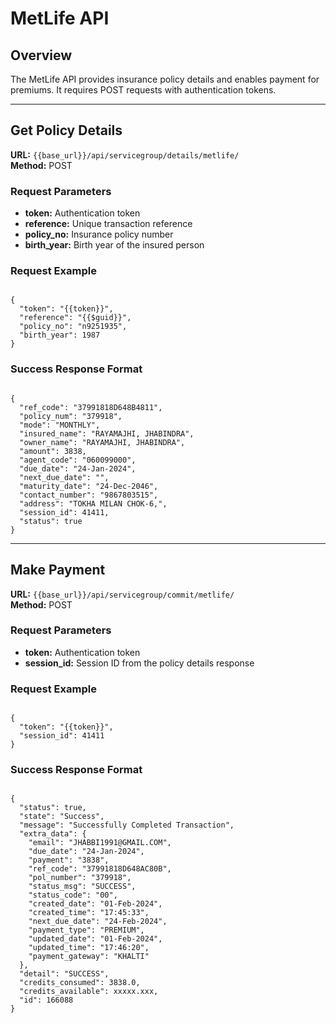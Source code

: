 # MetLife API

## Overview

The MetLife API provides insurance policy details and enables payment for premiums. It requires POST requests with authentication tokens.

---

## Get Policy Details

**URL:** `{{base_url}}/api/servicegroup/details/metlife/`  
**Method:** POST

### Request Parameters

- **token:** Authentication token  
- **reference:** Unique transaction reference  
- **policy_no:** Insurance policy number  
- **birth_year:** Birth year of the insured person

### Request Example

<pre><code class="json">
{
  "token": "{{token}}",
  "reference": "{{$guid}}",
  "policy_no": "n9251935",
  "birth_year": 1987
}
</code></pre>

### Success Response Format

<pre><code class="json">
{
  "ref_code": "37991818D648B4811",
  "policy_num": "379918",
  "mode": "MONTHLY",
  "insured_name": "RAYAMAJHI, JHABINDRA",
  "owner_name": "RAYAMAJHI, JHABINDRA",
  "amount": 3838,
  "agent_code": "060099000",
  "due_date": "24-Jan-2024",
  "next_due_date": "",
  "maturity_date": "24-Dec-2046",
  "contact_number": "9867803515",
  "address": "TOKHA MILAN CHOK-6,",
  "session_id": 41411,
  "status": true
}
</code></pre>

---

## Make Payment

**URL:** `{{base_url}}/api/servicegroup/commit/metlife/`  
**Method:** POST

### Request Parameters

- **token:** Authentication token  
- **session_id:** Session ID from the policy details response

### Request Example

<pre><code class="json">
{
  "token": "{{token}}",
  "session_id": 41411
}
</code></pre>

### Success Response Format

<pre><code class="json">
{
  "status": true,
  "state": "Success",
  "message": "Successfully Completed Transaction",
  "extra_data": {
    "email": "JHABBI1991@GMAIL.COM",
    "due_date": "24-Jan-2024",
    "payment": "3838",
    "ref_code": "37991818D648AC80B",
    "pol_number": "379918",
    "status_msg": "SUCCESS",
    "status_code": "00",
    "created_date": "01-Feb-2024",
    "created_time": "17:45:33",
    "next_due_date": "24-Feb-2024",
    "payment_type": "PREMIUM",
    "updated_date": "01-Feb-2024",
    "updated_time": "17:46:20",
    "payment_gateway": "KHALTI"
  },
  "detail": "SUCCESS",
  "credits_consumed": 3838.0,
  "credits_available": xxxxx.xxx,
  "id": 166088
}
</code></pre>
